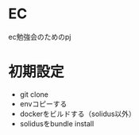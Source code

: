 # EC
ec勉強会のためのpj

# 初期設定

- git clone
- envコピーする
- dockerをビルドする（solidus以外）
- solidusをbundle install
